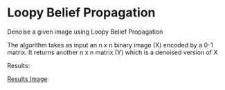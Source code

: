 # Loopy Belief Propagation
Denoise a given image using Loopy Belief Propagation

The algorithm takes as input an n x n binary image (X) encoded by a 0-1 matrix. It returns another n x n matrix (Y) which is a denoised version of X

Results:

[Results Image](https://github.com/sanjeevg15/loopy-bp-denoise/blob/master/results.jpg)
